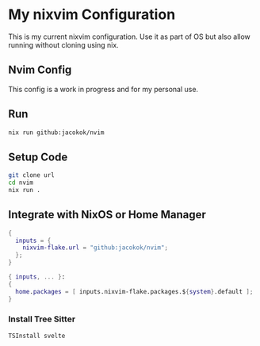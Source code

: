 # My nixvim Configuration

This is my current nixvim configuration. Use it as part of OS but also allow running without cloning using nix.

## Nvim Config

This config is a work in progress and for my personal use.

## Run

```bash
nix run github:jacokok/nvim
```

## Setup Code

```bash
git clone url
cd nvim
nix run .
```

## Integrate with NixOS or Home Manager

```nix
{
  inputs = {
    nixvim-flake.url = "github:jacokok/nvim";
  };
}
```

```nix
{ inputs, ... }:
{
  home.packages = [ inputs.nixvim-flake.packages.${system}.default ];
}
```

### Install Tree Sitter

```bash
TSInstall svelte
```
